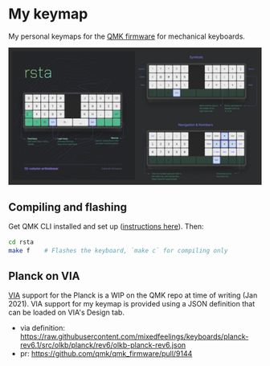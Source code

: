 # My keymap

My personal keymaps for the [QMK firmware] for mechanical keyboards.

[qmk firmware]: https://qmk.fm/

![Preview of the keymap](./preview.png)

## Compiling and flashing

Get QMK CLI installed and set up ([instructions here](https://beta.docs.qmk.fm/cli/cli)). Then:

```sh
cd rsta
make f    # Flashes the keyboard, `make c` for compiling only
```

## Planck on VIA

[VIA] support for the Planck is a WIP on the QMK repo at time of writing (Jan 2021). VIA support for my keymap is provided using a JSON definition that can be loaded on VIA's Design tab.

[via]: https://caniusevia.com/

- via definition: https://raw.githubusercontent.com/mixedfeelings/keyboards/planck-rev6.1/src/olkb/planck/rev6/olkb-planck-rev6.json
- pr: https://github.com/qmk/qmk_firmware/pull/9144

